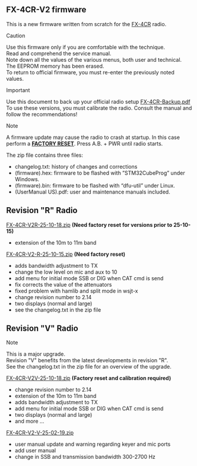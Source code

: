 ## FX-4CR-V2 firmware
This is a new firmware written from scratch for the [FX-4CR](https://bg2fx.com) radio.<br>

>[!CAUTION]
Use this firmware only if you are comfortable with the technique.<br>
Read and comprehend the service manual.<br>
Note down all the values of the various menus, both user and technical.<br>
The EEPROM memory has been erased.<br>
To return to official firmware, you must re-enter the previously noted values.

>[!IMPORTANT]
Use this document to back up your official radio setup
[FX-4CR-Backup.pdf](https://github.com/user-attachments/files/19410636/FX-4CR-Backup.pdf)
<br>To use these versions, you must calibrate the radio. Consult the manual and follow the recommendations!

>[!NOTE]
A firmware update may cause the radio to crash at startup.
In this case perform a <ins><b>FACTORY RESET</b></ins>. Press A.B. + PWR until radio starts.

The zip file contains three files:
- changelog.txt: history of changes and corrections
- (firmware).hex: firmware to be flashed with ”STM32CubeProg” under Windows.
- (firmware).bin: firmware to be flashed with “dfu-util” under Linux.
- (UserManual US).pdf: user and maintenance manuals included.

## Revision "R" Radio
[FX-4CR-V2R-25-10-18.zip](https://github.com/user-attachments/files/22983193/FX-4CR-V2R-25-10-18.zip) **(Need factory reset for versions prior to 25-10-15)**
- extension of the 10m to 11m band

[FX-4CR-V2-R-25-10-15.zip](https://github.com/user-attachments/files/22954374/FX-4CR-V2-R-25-10-15.zip) **(Need factory reset)**
- adds bandwidth adjustment to TX
- change the low level on mic and aux to 10
- add menu for initial mode SSB or DIG when CAT cmd is send
- fix corrects the value of the attenuators
- fixed problem with hamlib and split mode in wsjt-x
- change revision number to 2.14
- two displays (normal and large)
- see the changelog.txt in the zip file

## Revision "V" Radio
>[!NOTE]
This is a major upgrade.<br>
Revision "V" benefits from the latest developments in revision "R".<br>
See the changelog.txt in the zip file for an overview of the upgrade.

[FX-4CR-V2V-25-10-18.zip](https://github.com/user-attachments/files/22983203/FX-4CR-V2V-25-10-18.zip) **(Factory reset and calibration required)**
- change revision number to 2.14
- extension of the 10m to 11m band
- adds bandwidth adjustment to TX
- add menu for initial mode SSB or DIG when CAT cmd is send
- two displays (normal and large)
- and more ...

[FX-4CR-V2-V-25-02-19.zip](https://github.com/user-attachments/files/19410620/FX-4CR-V2-V-25-02-19.zip)
- user manual update and warning regarding keyer and mic ports
- add user manual
- change in SSB and transmission bandwidth 300-2700 Hz
